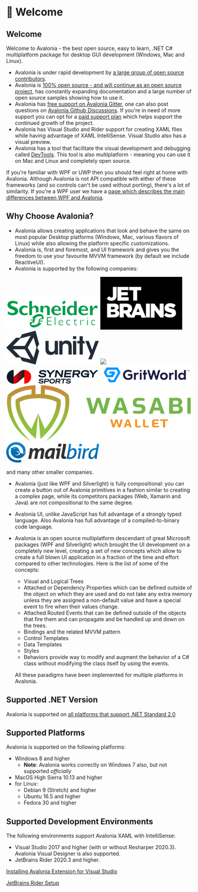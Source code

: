 # 👋 Welcome

## Welcome

Welcome to Avalonia - the best open source, easy to learn, .NET C# multiplatform package for desktop GUI development (Windows, Mac and Linux).

* Avalonia is under rapid development by [a large group of open source contributors](https://github.com/AvaloniaUI/Avalonia/graphs/contributors).
* Avalonia is [100% open source - and will continue as an open source project](https://github.com/AvaloniaUI/Avalonia), has constantly expanding documentation and a large number of open source samples showing how to use it.
* Avalonia has [free support on Avalonia Gitter](https://gitter.im/AvaloniaUI/Avalonia), one can also post questions on [Avalonia Github Discussions](https://github.com/AvaloniaUI/Avalonia/discussions). If you're in need of more support you can opt for a [paid support plan](https://avaloniaui.net/support.html) which helps support the continued growth of the project.
* Avalonia has Visual Studio and Rider support for creating XAML files while having advantage of XAML IntelliSense. Visual Studio also has a visual preview.
* Avalonia has a tool that facilitate the visual development and debugging called [DevTools](docs/getting-started/developer-tools.md). This tool is also multiplatform - meaning you can use it on Mac and Linux and completely open source.

If you're familiar with WPF or UWP then you should feel right at home with Avalonia. Although Avalonia is not API compatible with either of these frameworks (and so controls can't be used without porting), there's a lot of similarity. If you're a WPF user we have a [page which describes the main differences between WPF and Avalonia](misc/wpf/).

## Why Choose Avalonia?

* Avalonia allows creating applications that look and behave the same on most popular Desktop platforms (Windows, Mac, various flavors of Linux) while also allowing the platform specific customizations.
* Avalonia is, first and foremost, and UI framework and gives you the freedom to use your favourite MVVM framework (by default we include ReactiveUI).
* Avalonia is supported by the following companies:

[![](.gitbook/assets/se.png)](https://www.se.com/us/en/) [![](<.gitbook/assets/jblogo (2).png>)](https://www.jetbrains.com) [![](.gitbook/assets/unitylogo.png)](https://unity.com) [![](.gitbook/assets/logo\_thales\_500.png)](https://www.thalesgroup.com) [![](.gitbook/assets/synergy-logo.png)](https://synergysports.com) [![](.gitbook/assets/gritworld-logo.png)](https://en.gritworld.com) [![](.gitbook/assets/wasabi-wallet-logo.svg)](https://www.wasabiwallet.io) [![](.gitbook/assets/mailbird-logo.png)](https://www.getmailbird.com)

and many other smaller companies.

* Avalonia (just like WPF and Silverlight) is fully compositional: you can create a button out of Avalonia primitives in a fashion similar to creating a complex page, while its competitors packages (Web, Xamarin and Java) are not compositional to the same degree.
* Avalonia UI, unlike JavaScript has full advantage of a strongly typed language. Also Avalonia has full advantage of a compiled-to-binary code language.
*   Avalonia is an open source multiplatform descendant of great Microsoft packages (WPF and Silverlight) which brought the UI development on a completely new level, creating a set of new concepts which allow to create a full blown UI application in a fraction of the time and effort compared to other technologies. Here is the list of some of the concepts:

    * Visual and Logical Trees
    * Attached or Dependency Properties which can be defined outside of the object on which they are used and do not take any extra memory unless they are assigned a non-default value and have a special event to fire when their values change.
    * Attached Routed Events that can be defined outside of the objects that fire them and can propagate and be handled up and down on the trees.
    * Bindings and the related MVVM pattern
    * Control Templates
    * Data Templates
    * Styles
    * Behaviors provide way to modify and augment the behavior of a C# class without modifying the class itself by using the events.

    All these paradigms have been implemented for multiple platforms in Avalonia.

## Supported .NET Version

Avalonia is supported on [all platforms that support .NET Standard 2.0](https://github.com/dotnet/standard/blob/master/docs/versions/netstandard2.0.md#platform-support)

## Supported Platforms

Avalonia is supported on the following platforms:

* Windows 8 and higher
  * **Note**: Avalonia works correctly on Windows 7 also, but not supported _officially_
* MacOS High Sierra 10.13 and higher
* for Linux:
  * Debian 9 (Stretch) and higher
  * Ubuntu 16.5 and higher
  * Fedora 30 and higher

## Supported Development Environments

The following environments support Avalonia XAML with IntelliSense:

* Visual Studio 2017 and higher (with or without Resharper 2020.3). Avalonia Visual Designer is also supported.
* JetBrains Rider 2020.3 and higher.

[Installing Avalonia Extension for Visual Studio](docs/getting-started/ide-support/)

[JetBrains Rider Setup](docs/getting-started/ide-support/jetbrains-rider-setup.md)

